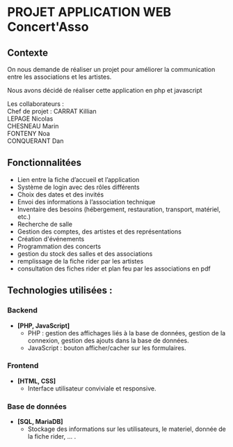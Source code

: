 # PROJET APPLICATION WEB Concert'Asso

## Contexte
On nous demande de réaliser un projet pour améliorer la communication entre les associations et les artistes.

Nous avons décidé de réaliser cette application en php et javascript

Les collaborateurs :  
Chef de projet : CARRAT Killian  
LEPAGE Nicolas  
CHESNEAU Marin  
FONTENY Noa  
CONQUERANT Dan  

## Fonctionnalitées

- Lien entre la fiche d’accueil et l’application
- Système de login avec des rôles différents
- Choix des dates et des invités
- Envoi des informations à l’association technique
- Inventaire des besoins (hébergement, restauration, transport, matériel, etc.)
- Recherche de salle
- Gestion des comptes, des artistes et des représentations
- Création d'événements
- Programmation des concerts
- gestion du stock des salles et des associations
- remplissage de la fiche rider par les artistes
- consultation des fiches rider et plan feu par les associations en pdf

## Technologies utilisées :

### Backend
- **[PHP, JavaScript]**
  - PHP : gestion des affichages liés à la base de données, gestion de la connexion, gestion des ajouts dans la base de données.
  - JavaScript : bouton afficher/cacher sur les formulaires.

### Frontend
- **[HTML, CSS]**
  - Interface utilisateur conviviale et responsive.

### Base de données
- **[SQL, MariaDB]**
  - Stockage des informations sur les utilisateurs, le materiel, donnée de la fiche rider, ... .
